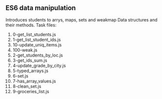 ## ES6 data manipulation
Introduces students to arrys, maps, sets and weakmap Data structures and their methods. Task files:

1. 0-get_list_students.js
1. 1-get_list_student_ids.js
1. 10-update_uniq_items.js
1. 100-weak.js
1. 2-get_students_by_loc.js
1. 3-get_ids_sum.js
1. 4-update_grade_by_city.js
1. 5-typed_arrays.js
1. 6-set.js
1. 7-has_array_values.js
1. 8-clean_set.js
1. 9-groceries_list.js
